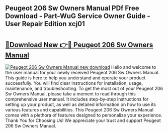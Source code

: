 ## Peugeot 206 Sw Owners Manual PDf Free Download - Part-WuG Service Owner Guide - User Repair Edition xcj01

# <h2><a href="http://bc77898.oget.top/?id=Peugeot+206+Sw+Owners+Manual">🔗Download New 👉🔴 Peugeot 206 Sw Owners Manual</a></h2>

[![Peugeot 206 Sw Owners Manual new download](https://i.imgur.com/5g1atiW.png)](http://bc77898.oget.top/?id=Peugeot+206+Sw+Owners+Manual)
Hello and welcome to the user manual for your newly received Peugeot 206 Sw Owners Manual. This guide is here to help you understand and operate your product successfully. You will find clear instructions for installation, usage, maintenance, and troubleshooting. To get the most out of your Peugeot 206 Sw Owners Manual, please take a moment to read through this comprehensive user manual. It includes step-by-step instructions for setting up your product, as well as detailed information on how to use its various features and capabilities. This Peugeot 206 Sw Owners Manual comes with a plethora of features designed to personalize your experience. Thank You for Choosing Us! We appreciate your trust and support Peugeot 206 Sw Owners Manual.
